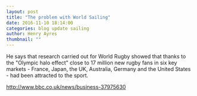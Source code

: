 ```yaml
---
layout: post
title: "The problem with World Sailing"
date: 2016-11-10 18:14:00
categories: blog update sailing
author: Henry Ayres
thumbnail: ""
---
```


He says that research carried out for World Rugby showed that thanks to the 
"Olympic halo effect" close to 17 million new rugby fans in six key markets - 
France, Japan, the UK, Australia, Germany and the United States - had been attracted to the sport.

http://www.bbc.co.uk/news/business-37975630